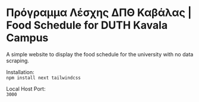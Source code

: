 # Πρόγραμμα Λέσχης ΔΠΘ Καβάλας | Food Schedule for DUTH Kavala Campus
A simple website to display the food schedule for the university with no data scraping.

Installation: \
`npm install next tailwindcss`

Local Host Port: \
`3000`